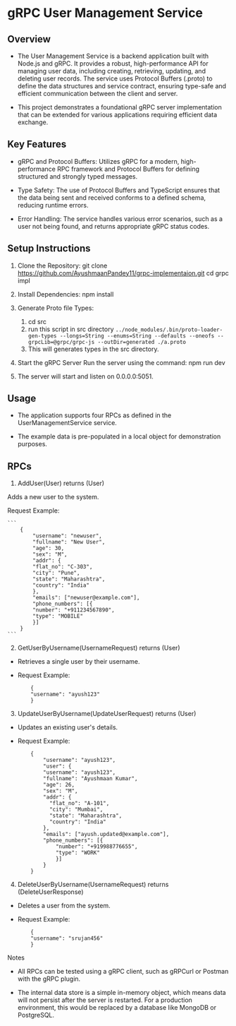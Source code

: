 # gRPC User Management Service

## Overview

- The User Management Service is a backend application built with Node.js and gRPC. It provides a robust, high-performance API for managing user data, including creating, retrieving, updating, and deleting user records. The service uses Protocol Buffers (.proto) to define the data structures and service contract, ensuring type-safe and efficient communication between the client and server.

- This project demonstrates a foundational gRPC server implementation that can be extended for various applications requiring efficient data exchange.

## Key Features

- gRPC and Protocol Buffers: Utilizes gRPC for a modern, high-performance RPC framework and Protocol Buffers for defining structured and strongly typed messages.

- Type Safety: The use of Protocol Buffers and TypeScript ensures that the data being sent and received conforms to a defined schema, reducing runtime errors.

- Error Handling: The service handles various error scenarios, such as a user not being found, and returns appropriate gRPC status codes.

## Setup Instructions

1. Clone the Repository:
   git clone https://github.com/AyushmaanPandey11/grpc-implementaion.git
   cd grpc impl

2. Install Dependencies:
   npm install

3. Generate Proto file Types:

   1. cd src
   2. run this script in src directory
      `../node_modules/.bin/proto-loader-gen-types --longs=String --enums=String --defaults --oneofs --grpcLib=@grpc/grpc-js --outDir=generated ./a.proto    `
   3. This will generates types in the src directory.

4. Start the gRPC Server
   Run the server using the command:
   npm run dev

5. The server will start and listen on 0.0.0.0:5051.

## Usage

- The application supports four RPCs as defined in the UserManagementService service.

- The example data is pre-populated in a local object for demonstration purposes.

## RPCs

1. AddUser(User) returns (User)

Adds a new user to the system.

Request Example:

    ```
        {
            "username": "newuser",
            "fullname": "New User",
            "age": 30,
            "sex": "M",
            "addr": {
            "flat_no": "C-303",
            "city": "Pune",
            "state": "Maharashtra",
            "country": "India"
            },
            "emails": ["newuser@example.com"],
            "phone_numbers": [{
            "number": "+911234567890",
            "type": "MOBILE"
            }]
        }
    ```

2. GetUserByUsername(UsernameRequest) returns (User)

- Retrieves a single user by their username.

- Request Example:

  ```
      {
      "username": "ayush123"
      }
  ```

3. UpdateUserByUsername(UpdateUserRequest) returns (User)

- Updates an existing user's details.

- Request Example:

  ```
      {
          "username": "ayush123",
          "user": {
          "username": "ayush123",
          "fullname": "Ayushmaan Kumar",
          "age": 26,
          "sex": "M",
          "addr": {
            "flat_no": "A-101",
            "city": "Mumbai",
            "state": "Maharashtra",
            "country": "India"
          },
          "emails": ["ayush.updated@example.com"],
          "phone_numbers": [{
              "number": "+919988776655",
              "type": "WORK"
              }]
          }
      }
  ```

4. DeleteUserByUsername(UsernameRequest) returns (DeleteUserResponse)

- Deletes a user from the system.

- Request Example:

  ```
      {
      "username": "srujan456"
      }
  ```

Notes

- All RPCs can be tested using a gRPC client, such as gRPCurl or Postman with the gRPC plugin.

- The internal data store is a simple in-memory object, which means data will not persist after the server is restarted. For a production environment, this would be replaced by a database like MongoDB or PostgreSQL.
